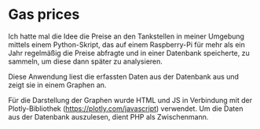 # Gas prices

Ich hatte mal die Idee die Preise an den Tankstellen in meiner Umgebung mittels einem
Python-Skript, das auf einem Raspberry-Pi für mehr als ein Jahr regelmäßig die Preise
abfragte und in einer Datenbank speicherte, zu sammeln, um diese dann später zu
analysieren.

Diese Anwendung liest die erfassten Daten aus der Datenbank aus und zeigt sie in einem
Graphen an.

Für die Darstellung der Graphen wurde HTML und JS in Verbindung mit der Plotly-Bibliothek
(https://plotly.com/javascript) verwendet. Um die Daten aus der Datenbank auszulesen,
dient PHP als Zwischenmann.
